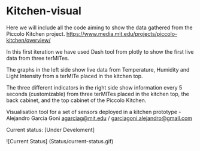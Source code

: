 # Kitchen-visual
Here we will include all the code aiming to show the data gathered from the Piccolo Kitchen project. https://www.media.mit.edu/projects/piccolo-kitchen/overview/


In this first iteration we have used Dash tool from plotly to show the first live data from three terMITes.

The graphs in the left side show live data from Temperature, Humidity and Light Intensity from a terMITe placed in the kitchen top.

The three different indicators in the right side show information every 5 seconds (customizable) from three terMITes placed in the kitchen top, the back cabinet, and the top cabinet of the Piccolo Kitchen.




Visualisation tool for a set of sensors deployed in a kitchen prototype - Alejandro Garcia Goni agarciag@mit.edu / garciagoni.alejandro@gmail.com


Current status: [Under Develoment]

![Current Status] (Status/current-status.gif)

